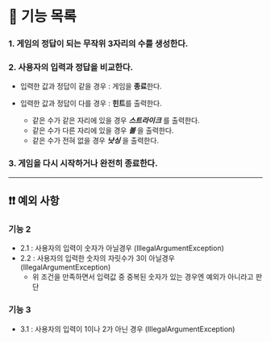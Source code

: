 # 🎰 기능 목록

### 1. 게임의 정답이 되는 무작위 3자리의 수를 생성한다.
### 2. 사용자의 입력과 정답을 비교한다.

- 입력한 값과 정답이 같을 경우 : 게임을 **종료**한다.
- 입력한 값과 정답이 다를 경우 : **힌트**를 출력한다.

  - 같은 수가 같은 자리에 있을 경우 ***스트라이크*** 를 출력한다.
  - 같은 수가 다른 자리에 있을 경우 ***볼*** 을 출력한다.
  - 같은 수가 전혀 없을 경우 ***낫싱*** 을 출력한다.

### 3. 게임을 다시 시작하거나 완전히 종료한다.

---

## ❗❗ 예외 사항

### 기능 2

- 2.1 : 사용자의 입력이 숫자가 아닐경우 (IllegalArgumentException)
- 2.2 : 사용자의 입력한 숫자의 자릿수가 3이 아닐경우 (IllegalArgumentException)
  - 위 조건을 만족하면서 입력값 중 중복된 숫자가 있는 경우엔 예외가 아니라고 판단

### 기능 3

- 3.1 : 사용자의 입력이 1이나 2가 아닌 경우 (IllegalArgumentException)



